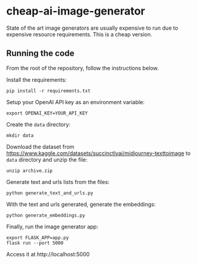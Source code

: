# cheap-ai-image-generator
State of the art image generators are usually expensive to run due to expensive resource requirements. This is a cheap version.

## Running the code

From the root of the repository, follow the instructions below.

Install the requirements:

`pip install -r requirements.txt`

Setup your OpenAI API key as an environment variable:

`export OPENAI_KEY=YOUR_API_KEY`

Create the `data` directory:

`mkdir data`

Download the dataset from https://www.kaggle.com/datasets/succinctlyai/midjourney-texttoimage to `data` directory and unzip the file:

`unzip archive.zip`

Generate text and urls lists from the files:

`python generate_text_and_urls.py`

With the text and urls generated, generate the embeddings:

`python generate_embeddings.py`

Finally, run the image generator app:

```
export FLASK_APP=app.py
flask run --port 5000
```

Access it at http://localhost:5000


